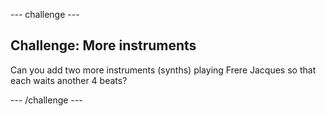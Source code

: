 --- challenge ---

## Challenge: More instruments

Can you add two more instruments (synths) playing Frere Jacques so that each waits another 4 beats?



--- /challenge ---